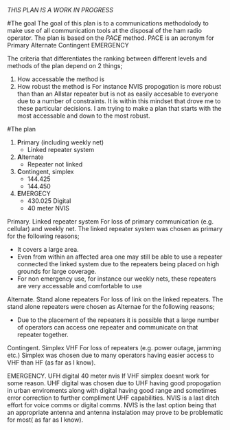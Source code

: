 *THIS PLAN IS A WORK IN PROGRESS*

#The goal
The goal of this plan is to a communications methodolody to make use of all communication tools at the disposal of the ham radio operator.
The plan is based on the *PACE* method. PACE is an acronym for 
Primary
Alternate
Contingent
EMERGENCY

The criteria that differentiates the ranking between different levels and methods of the plan depend on 2 things;
1. How accessable the method is
2. How robust the method is
For instance NVIS propogation is more robust than than an Allstar repeater but is not as easily accesable to everyone due to a number of constraints.
It is within this mindset that drove me to these particular decisions. I am trying to make a plan that starts with the most accessable and down to the most robust.

#The plan

1. **P**rimary (including weekly net)
   - Linked repeater system
2. **A**lternate
   - Repeater not linked
3. **C**ontingent, simplex
   - 144.425
   - 144.450
4. **E**MERGECY
   - 430.025 Digital
   - 40 meter NVIS

Primary. 
Linked repeater system
For loss of primary communication (e.g. cellular) and weekly net.
The linked repeater system was chosen as primary for the following reasons;
- It covers a large area.
- Even from within an affected area one may still be able to use a repeater connected the linked system due to the repeaters being placed on high grounds for large coverage.
- For non emergency use, for instance our weekly nets, these repeaters are very accessable and comfortable to use

Alternate. 
Stand alone repeaters
For loss of link on the linked repeaters.
The stand alone repeaters were chosen as Alternae for the following reasons;
- Due to the placement of the repeaters it is possible that a large number of operators can access one repeater and communicate on that repeater together.

Contingent.
Simplex VHF
For loss of repeaters (e.g. power outage, jamming etc.)
Simplex was chosen due to many operators having easier access to VHF than HF (as far as I know).

EMERGENCY.
UFH digital
40 meter nvis
If VHF simplex doesnt work for some reason.
UHF digital was chosen due to UHF having good propogation in urban enviroments along with digital having good range and sometimes error correction to further compliment UHF capabilities.
NVIS is a last ditch effort for voice comms or digital comms. 
NVIS is the last option being that an appropriate antenna and antenna instalation may prove to be problematic for most( as far as I know).
